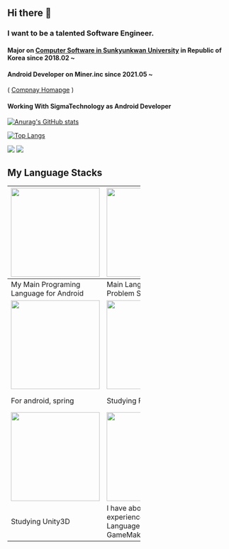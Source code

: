 ## Hi there 👋


### I want to be a talented Software Engineer.

#### Major on [Computer Software in Sunkyunkwan University](http://cs.skku.edu) in Republic of Korea since 2018.02 ~
#### Android Developer on Miner.inc since 2021.05 ~
(  [Compnay Homapge](http://minerinc.io) ) 

#### Working With SigmaTechnology as Android Developer
<!--
**DivisonOfficer/DivisonOfficer** is a ✨ _special_ ✨ repository because its `README.md` (this file) appears on your GitHub profile.

Here are some ideas to get you started:

- 🔭 I’m currently working on ...
- 🌱 I’m currently learning ...
- 👯 I’m looking to collaborate on ...
- 🤔 I’m looking for help with ...
- 💬 Ask me about ...
- 📫 How to reach me: ...
- 😄 Pronouns: ...
- ⚡ Fun fact: ...
-->


[![Anurag's GitHub stats](https://github-readme-stats.vercel.app/api?username=DivisonOfficer&theme=tokyonight)](https://github.com/anuraghazra/github-readme-stats)

[![Top Langs](https://github-readme-stats.vercel.app/api/top-langs/?username=DivisonOfficer&layout=compact&langs_count=8&hide=html,python,batchfile,powershell)](https://github.com/anuraghazra/github-readme-stats)

<img src="https://img.shields.io/badge/Android Studio-green?style=flat&logo=Android Studio&logoColor=white"/> <img src="https://img.shields.io/badge/Flutter-02569B?style=flat&logo=Flutter&logoColor=white"/>

## My Language Stacks















<table class="tg" style="width:300px">
<thead>
  <tr>
    <th class="tg-73oq"><img src="https://user-images.githubusercontent.com/41609506/142574915-023390d3-7a61-48bc-af03-d21331f94d0b.png" width = "200"> </th>
    <th class="tg-73oq"><img src="https://user-images.githubusercontent.com/41609506/142574946-27fb7fb3-25f7-44bc-b7ab-4f1e7d7a383c.png" width = "200"></th>
    <th class="tg-73oq"><img src="https://user-images.githubusercontent.com/41609506/142574985-3f3f1a70-c69f-4dc7-ba43-218dee603b4e.png" width = "200"></th>
  </tr>
</thead>
<tbody>
  <tr>
    <td class="tg-73oq">My Main Programing Language for Android</td>
    <td class="tg-73oq">Main Language For Problem Solving</td>
    <td class="tg-73oq">For system programing</td>
  </tr>
  <tr>
    <td class="tg-73oq"><img src="https://user-images.githubusercontent.com/41609506/142574478-495b0375-873a-4b2f-9849-6c20b335af72.png" width = "200"></td>
    <td class="tg-73oq"><img src="https://user-images.githubusercontent.com/41609506/142574528-fdeec824-5f72-452d-b22e-cab10950d210.png" width = "200"></td>
    <td class="tg-73oq"><img src="https://user-images.githubusercontent.com/41609506/142574569-dbc2c6ad-5a2f-4570-9aca-a3011dd595f6.png" width = "200"></td>
  </tr>
  <tr>
    <td class="tg-73oq">For android, spring</td>
    <td class="tg-73oq">Studying Flutter</td>
    <td class="tg-73oq">Studying Flask, Tensorflow, Pytorch...</td>
  </tr>
  <tr>
    <td class="tg-73oq"><img src="https://user-images.githubusercontent.com/41609506/142575015-f3125d8d-090e-4065-8a1d-969b839f53dc.png" width = "200"></td>
    <td class="tg-73oq"><img src="https://user-images.githubusercontent.com/41609506/142574778-b0113c05-cc13-4b90-97cb-816d3923cc15.png" width = "200"></td>
    <td class="tg-73oq"></td>
  </tr>
  <tr>
    <td class="tg-73oq">Studying Unity3D</td>
    <td class="tg-73oq">I have about 10 years experience in 
      GameMaker Language since GameMaker 6.0</td>
    <td class="tg-73oq"></td>
  </tr>
</tbody>
</table>
